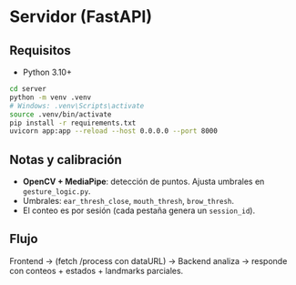 # Servidor (FastAPI)

## Requisitos
- Python 3.10+

```bash
cd server
python -m venv .venv
# Windows: .venv\Scripts\activate
source .venv/bin/activate
pip install -r requirements.txt
uvicorn app:app --reload --host 0.0.0.0 --port 8000
```

## Notas y calibración
- **OpenCV + MediaPipe**: detección de puntos. Ajusta umbrales en `gesture_logic.py`.
- Umbrales: `ear_thresh_close`, `mouth_thresh`, `brow_thresh`.
- El conteo es por sesión (cada pestaña genera un `session_id`).

## Flujo
Frontend → (fetch /process con dataURL) → Backend analiza → responde con conteos + estados + landmarks parciales.
